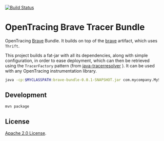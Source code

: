 [![Build Status](https://travis-ci.org/opentracing-contrib/java-opentracing-brave-bundle.png)](https://travis-ci.org/opentracing-contrib/java-opentracing-brave-bundle)

# OpenTracing Brave Tracer Bundle

OpenTracing [Brave](https://github.com/openzipkin-contrib/brave-opentracing) Bundle. It builds on top of the [brave](https://github.com/apache/incubator-zipkin-brave/tree/master/brave) artifact, which uses `Thrift`.

This project builds a fat-jar with all its dependencies, along with simple configuration, in order to ease deployment, which can then be retrieved using the `TracerFactory` pattern (from [java-tracerresolver](https://github.com/opentracing-contrib/java-tracerresolver) ). It can be used with any OpenTracing instrumentation library.

```sh
java -cp:$MYCLASSPATH:brave-bundle-0.0.1-SNAPSHOT.jar com.mycompany.MyService
```

## Development

```sh
mvn package
```

## License

[Apache 2.0 License](./LICENSE).
